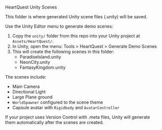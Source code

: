 HeartQuest Unity Scenes

This folder is where generated Unity scene files (.unity) will be saved.

Use the Unity Editor menu to generate demo scenes:

1. Copy the `unity/` folder from this repo into your Unity project at `Assets/HeartQuest/`.
2. In Unity, open the menu: Tools > HeartQuest > Generate Demo Scenes
3. This will create the following scenes in this folder:
   - ParadiseIsland.unity
   - NeonCity.unity
   - FantasyKingdom.unity

The scenes include:
- Main Camera
- Directional Light
- Large Plane ground
- `WorldSpawner` configured to the scene theme
- Capsule avatar with `Rigidbody` and `AvatarController`

If your project uses Version Control with .meta files, Unity will generate them automatically after the scenes are created.

